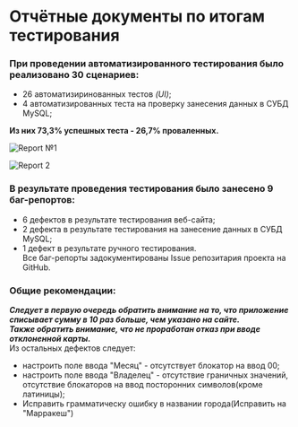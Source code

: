 # Отчётные документы по итогам тестирования
### При проведении автоматизированного тестирования было реализовано 30 сценариев:
- 26 автоматизиринованных тестов *(UI)*;
- 4 автоматизированных теста на проверку занесения данных в СУБД MySQL;

__Из них 73,3% успешных теста - 26,7% проваленных.__

![Report №1](https://github.com/msuxodolov/Course-Project-AQA/assets/163032491/ae0d95cb-f1cd-4ac5-93cc-8c263cc1aad7)

![Report 2](https://github.com/msuxodolov/Course-Project-AQA/assets/163032491/ddd579b7-e7f9-4c55-a583-89696fac9863)



### В результате проведения тестирования было занесено 9 баг-репортов:
- 6 дефектов в результате тестирования веб-сайта;
- 2 дефекта в результате тестирования на занесение данных в СУБД MySQL;
- 1 дефект в результате ручного тестирования.  
  Все баг-репорты задокументированы Issue репозитария проекта на GitHub.

### Общие рекомендации:
***Следует в первую очередь обратить внимание на то, что приложение списывает сумму в 10 раз больше, чем указано на сайте.  
Также обратить внимание, что не проработан отказ при вводе отклоненной карты.***  
Из остальных дефектов следует:
- настроить поле ввода "Месяц" - отсутствует блокатор на ввод 00;
- настроить поле ввода "Владелец" - отсутствие граничных значений,
  отсутствие блокаторов на ввод посторонних символов(кроме латиницы);
- Исправить грамматическу ошибку в названии города(Исправить на "Марракеш")